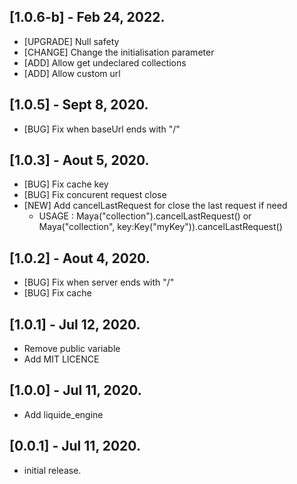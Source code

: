 ## [1.0.6-b] - Feb 24, 2022.
- [UPGRADE] Null safety
- [CHANGE] Change the initialisation parameter
- [ADD] Allow get undeclared collections
- [ADD] Allow custom url

## [1.0.5] - Sept 8, 2020.
- [BUG] Fix when baseUrl ends with "/"

## [1.0.3] - Aout 5, 2020.
- [BUG] Fix cache key
- [BUG] Fix concurent request close 
- [NEW] Add cancelLastRequest for close the last request if need
  - USAGE : Maya("collection").cancelLastRequest() or Maya("collection", key:Key("myKey")).cancelLastRequest()

## [1.0.2] - Aout 4, 2020.
- [BUG] Fix when server ends with "/"
- [BUG] Fix cache

## [1.0.1] - Jul 12, 2020.

- Remove public variable
- Add MIT LICENCE

## [1.0.0] - Jul 11, 2020.

- Add liquide_engine

## [0.0.1] - Jul 11, 2020.

- initial release.

